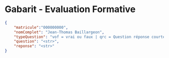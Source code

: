 # Gabarit - Evaluation Formative

```json
{
    "matricule":"000000000",
    "nomComplet": "Jean-Thomas Baillargeon",
    "typeQuestion": "vof = vrai ou faux | qrc = Question réponse courte",
    "question": "<str>",
    "reponse": "<str>"
}
```